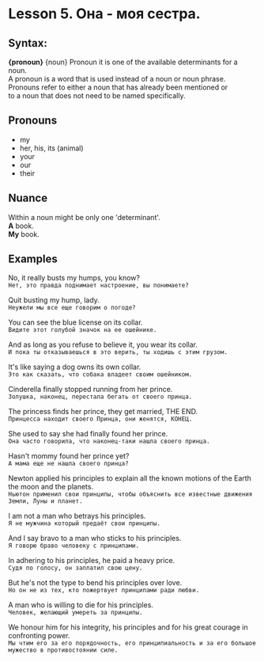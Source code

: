 # Lesson 5. Она - моя сестра.


## Syntax:

**{pronoun}** {noun}
Pronoun it is one of the available determinants for a noun.  
A pronoun is a word that is used instead of a noun or noun phrase.  
Pronouns refer to either a noun that has already been mentioned or  
to a noun that does not need to be named specifically.


## Pronouns
* my
* her, his, its (animal)
* your
* our
* their


## Nuance
Within a noun might be only one 'determinant'.  
**A** book.  
**My** book.  


## Examples

No, it really busts my humps, you know?  
`Нет, это правда поднимает настроение, вы понимаете?`

Quit busting my hump, lady.  
`Неужели мы все еще говорим о погоде?`

You can see the blue license on its collar.  
`Видите этот голубой значок на ее ошейнике.`  

And as long as you refuse to believe it, you wear its collar.  
`И пока ты отказываешься в это верить, ты ходишь с этим грузом.`  

It's like saying a dog owns its own collar.  
`Это как сказать, что собака владеет своим ошейником.`  

Cinderella finally stopped running from her prince.  
`Золушка, наконец, перестала бегать от своего принца.`  

The princess finds her prince, they get married, THE END.  
`Принцесса находит своего Принца, они женятся, КОНЕЦ.`  

She used to say she had finally found her prince.  
`Она часто говорила, что наконец-таки нашла своего принца.`  

Hasn't mommy found her prince yet?  
`А мама еще не нашла своего принца?`  

Newton applied his principles to explain all the known motions of the Earth the moon and the planets.  
`Ньютон применил свои принципы, чтобы объяснить все известные движения Земли, Луны и планет.`  

I am not a man who betrays his principles.  
`Я не мужчина который предаёт свои принципы.`  

And I say bravo to a man who sticks to his principles.  
`Я говорю браво человеку с принципами.`  

In adhering to his principles, he paid a heavy price.  
`Судя по голосу, он заплатил свою цену.`  

But he's not the type to bend his principles over love.  
`Но он не из тех, кто пожертвует принципами ради любви.`  

A man who is willing to die for his principles.  
`Человек, желающий умереть за принципы.`  

We honour him for his integrity, his principles and for his great courage in confronting power.  
`Мы чтим его за его порядочность, его принципиальность и за его большое мужество в противостоянии силе.`  

